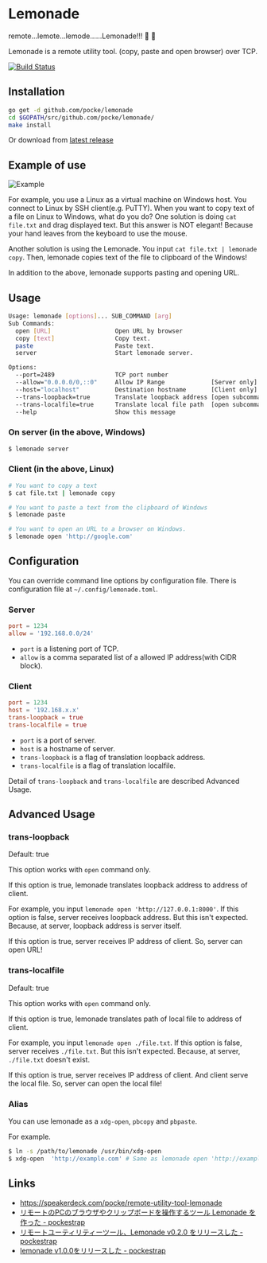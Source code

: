 Lemonade
========

remote...lemote...lemode......Lemonade!!! :lemon: :lemon:

Lemonade is a remote utility tool.
(copy, paste and open browser) over TCP.

[![Build Status](https://travis-ci.org/pocke/lemonade.svg?branch=master)](https://travis-ci.org/pocke/lemonade)

Installation
------------

```sh
go get -d github.com/pocke/lemonade
cd $GOPATH/src/github.com/pocke/lemonade/
make install
```

Or download from [latest release](https://github.com/pocke/lemonade/releases/latest)


Example of use
----------------

![Example](http://f.st-hatena.com/images/fotolife/P/Pocke/20150823/20150823173041.gif)

For example, you use a Linux as a virtual machine on Windows host.
You connect to Linux by SSH client(e.g. PuTTY).
When you want to copy text of a file on Linux to Windows, what do you do?
One solution is doing `cat file.txt` and drag displayed text.
But this answer is NOT elegant! Because your hand leaves from the keyboard to use the mouse.

Another solution is using the Lemonade.
You input `cat file.txt | lemonade copy`. Then, lemonade copies text of the file to clipboard of the Windows!

In addition to the above, lemonade supports pasting and opening URL.


Usage
--------

```sh
Usage: lemonade [options]... SUB_COMMAND [arg]
Sub Commands:
  open [URL]                  Open URL by browser
  copy [text]                 Copy text.
  paste                       Paste text.
  server                      Start lemonade server.

Options:
  --port=2489                 TCP port number
  --allow="0.0.0.0/0,::0"     Allow IP Range             [Server only]
  --host="localhost"          Destination hostname       [Client only]
  --trans-loopback=true       Translate loopback address [open subcommand only]
  --trans-localfile=true      Translate local file path  [open subcommand only]
  --help                      Show this message
```


### On server (in the above, Windows)

```sh
$ lemonade server
```


### Client (in the above, Linux)


```sh
# You want to copy a text
$ cat file.txt | lemonade copy

# You want to paste a text from the clipboard of Windows
$ lemonade paste

# You want to open an URL to a browser on Windows.
$ lemonade open 'http://google.com'
```


Configuration
---------------

You can override command line options by configuration file.
There is configuration file at `~/.config/lemonade.toml`.

### Server

```toml
port = 1234
allow = '192.168.0.0/24'
```

- `port` is a listening port of TCP.
- `allow` is a comma separated list of a allowed IP address(with CIDR block).


### Client

```toml
port = 1234
host = '192.168.x.x'
trans-loopback = true
trans-localfile = true
```

- `port` is a port of server.
- `host` is a hostname of server.
- `trans-loopback` is a flag of translation loopback address.
- `trans-localfile` is a flag of translation localfile.

Detail of `trans-loopback` and `trans-localfile` are described Advanced Usage.


Advanced Usage
-----------------


### trans-loopback

Default: true

This option works with `open` command only.

If this option is true, lemonade translates loopback address to address of client.

For example, you input `lemonade open 'http://127.0.0.1:8000'`.
If this option is false, server receives loopback address.
But this isn't expected.
Because, at server, loopback address is server itself.

If this option is true, server receives IP address of client.
So, server can open URL!


### trans-localfile

Default: true

This option works with `open` command only.

If this option is true, lemonade translates path of local file to address of client.

For example, you input `lemonade open ./file.txt`.
If this option is false, server receives `./file.txt`.
But this isn't expected.
Because, at server, `./file.txt` doesn't exist.

If this option is true, server receives IP address of client. And client serve the local file.
So, server can open the local file!



### Alias

You can use lemonade as a `xdg-open`, `pbcopy` and `pbpaste`.


For example.

```sh
$ ln -s /path/to/lemonade /usr/bin/xdg-open
$ xdg-open  'http://example.com' # Same as lemonade open 'http://example.com'
```



Links
-------

- https://speakerdeck.com/pocke/remote-utility-tool-lemonade
- [リモートのPCのブラウザやクリップボードを操作するツール Lemonade を作った - pockestrap](http://pocke.hatenablog.com/entry/2015/07/04/235118)
- [リモートユーティリティーツール、Lemonade v0.2.0 をリリースした - pockestrap](http://pocke.hatenablog.com/entry/2015/08/23/221543)
- [lemonade v1.0.0をリリースした - pockestrap](http://pocke.hatenablog.com/entry/2016/04/19/233423)
